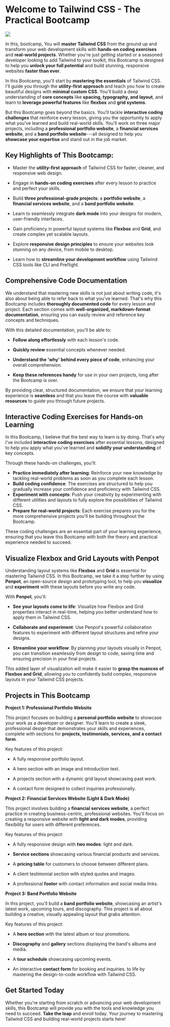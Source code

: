 # Welcome to **Tailwind CSS - The Practical Bootcamp**

![](projects.jpg)

In this, bootcamp, You will **master Tailwind CSS** from the ground up and transform your
web development skills with **hands-on coding
exercises** and **real-world projects**. Whether you're just getting
started or a seasoned developer looking to add Tailwind to your toolkit,
this Bootcamp is designed to help you **unlock your full potential** and
build stunning, responsive websites **faster than ever**.

In this Bootcamp, you'll start by **mastering the essentials** of
Tailwind CSS. I'll guide you through the **utility-first approach** and
teach you how to create beautiful designs with **minimal custom CSS**.
You'll build a deep understanding of **core concepts** like **spacing,
typography, and layout**, and learn to **leverage powerful
features** like **flexbox** and **grid systems**.

But this Bootcamp goes beyond the basics. You'll tackle **interactive
coding challenges** that reinforce every lesson, giving you the
opportunity to apply what you've learned and build real-world skills.
You'll work on three major projects, including a **professional
portfolio website**, a **financial services website**, and a **band
portfolio website**---all designed to help you **showcase your
expertise** and stand out in the job market.

## Key Highlights of This Bootcamp:

- Master the **utility-first approach** of Tailwind CSS for faster,
  cleaner, and responsive web design.

- Engage in **hands-on coding exercises** after every lesson to
  practice and perfect your skills.

- Build **three professional-grade projects**: a **portfolio
  website**, a **financial services website**, and a **band portfolio
  website**.

- Learn to seamlessly integrate **dark mode** into your designs for
  modern, user-friendly interfaces.

- Gain proficiency in powerful layout systems
  like **Flexbox** and **Grid**, and create complex yet scalable
  layouts.

- Explore **responsive design principles** to ensure your websites
  look stunning on any device, from mobile to desktop.

- Learn how to **streamline your development workflow** using Tailwind
  CSS tools like CLI and Preflight.

## Comprehensive Code Documentation

We understand that mastering new skills is not just about writing
code, it's also about being able to refer back to what you've learned.
That's why this Bootcamp includes **thoroughly documented code** for
every lesson and project. Each section comes with **well-organized,
markdown-format documentation**, ensuring you can easily review and
reference key concepts and techniques.

With this detailed documentation, you'll be able to:

- **Follow along effortlessly** with each lesson's code.

- **Quickly review** essential concepts whenever needed.

- **Understand the 'why' behind every piece of code**, enhancing
  your overall comprehension.

- **Keep these references handy** for use in your own projects, long
  after the Bootcamp is over.

By providing clear, structured documentation, we ensure that your
learning experience is **seamless** and that you leave the course
with **valuable resources** to guide you through future projects.

## Interactive Coding Exercises for Hands-on Learning

In this Bootcamp, I believe that the best way to learn is by doing. That's why I've included **interactive coding exercises** after essential lessons, designed to help you apply what you've learned and **solidify your understanding** of key concepts.

Through these hands-on challenges, you'll:

- **Practice immediately after learning**: Reinforce your new knowledge by tackling real-world problems as soon as you complete each lesson.
- **Build coding confidence**: The exercises are structured to help you gradually increase your confidence and proficiency with Tailwind CSS.
- **Experiment with concepts**: Push your creativity by experimenting with different utilities and layouts to fully explore the possibilities of Tailwind CSS.
- **Prepare for real-world projects**: Each exercise prepares you for the more comprehensive projects you'll be building throughout the Bootcamp.

These coding challenges are an essential part of your learning experience, ensuring that you leave this Bootcamp with both the theory and practical experience needed to succeed.

## Visualize Flexbox and Grid Layouts with Penpot

Understanding layout systems like **Flexbox** and **Grid** is essential
for mastering Tailwind CSS. In this Bootcamp, we take it a step further
by using **Penpot**, an open-source design and prototyping tool, to help
you **visualize** and **experiment** with these layouts before you write
any code.

With **Penpot**, you'll:

- **See your layouts come to life**: Visualize how Flexbox and Grid
  properties interact in real-time, helping you better understand how
  to apply them in Tailwind CSS.

- **Collaborate and experiment**: Use Penpot's powerful collaboration
  features to experiment with different layout structures and refine
  your designs.

- **Streamline your workflow**: By planning your layouts visually in
  Penpot, you can transition seamlessly from design to code, saving
  time and ensuring precision in your final projects.

This added layer of visualization will make it easier to **grasp the
nuances of Flexbox and Grid**, allowing you to confidently build
complex, responsive layouts in your Tailwind CSS projects.

## **Projects in This Bootcamp**

**Project 1: Professional Portfolio Website**

This project focuses on building a **personal portfolio website** to
showcase your work as a developer or designer. You'll learn to create a
sleek, professional design that demonstrates your skills and
experiences, complete with sections for **projects, testimonials,
services, and a contact form**.

Key features of this project:

- A fully responsive portfolio layout.

- A hero section with an image and introduction text.

- A projects section with a dynamic grid layout showcasing past work.

- A contact form designed to collect inquiries professionally.

**Project 2: Financial Services Website (Light & Dark Mode)**

This project involves building a **financial services website**, a
perfect practice in creating business-centric, professional websites.
You'll focus on creating a responsive website with **light and dark
modes**, providing flexibility for users with different preferences.

Key features of this project:

- A fully responsive design with **two modes**: light and dark.

- **Service sections** showcasing various financial products and
  services.

- A **pricing table** for customers to choose between different plans.

- A client testimonial section with styled quotes and images.

- A professional **footer** with contact information and social media
  links.

**Project 3: Band Portfolio Website**

In this project, you'll build a **band portfolio website**, showcasing
an artist's latest work, upcoming tours, and discography. This project
is all about building a creative, visually appealing layout that grabs
attention.

Key features of this project:

- A **hero section** with the latest album or tour promotions.

- **Discography** and **gallery** sections displaying the band's
  albums and media.

- A **tour schedule** showcasing upcoming events.

- An interactive **contact form** for booking and inquiries.
  to life by mastering the design-to-code workflow with Tailwind CSS.

## Get Started Today

Whether you're starting from scratch or advancing your web development
skills, this Bootcamp will provide you with the tools and knowledge you
need to succeed. **Take the leap** and enroll today. Your journey to
mastering Tailwind CSS and building real-world projects starts here!

